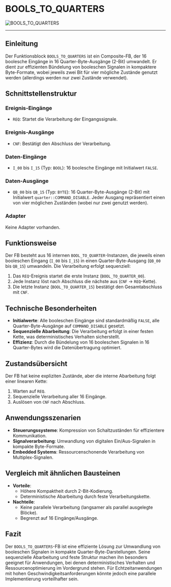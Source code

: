 # BOOLS_TO_QUARTERS

![BOOLS_TO_QUARTERS](https://github.com/user-attachments/assets/f0b07e60-7e64-48d2-9e06-8cd6fd8e3b5b)

* * * * * * * * * *
## Einleitung
Der Funktionsblock `BOOLS_TO_QUARTERS` ist ein Composite-FB, der 16 boolesche Eingänge in 16 Quarter-Byte-Ausgänge (2-Bit) umwandelt. Er dient zur effizienten Bündelung von booleschen Signalen in kompaktere Byte-Formate, wobei jeweils zwei Bit für vier mögliche Zustände genutzt werden (allerdings werden nur zwei Zustände verwendet).

## Schnittstellenstruktur

### **Ereignis-Eingänge**
- `REQ`: Startet die Verarbeitung der Eingangssignale.

### **Ereignis-Ausgänge**
- `CNF`: Bestätigt den Abschluss der Verarbeitung.

### **Daten-Eingänge**
- `I_00` bis `I_15` (Typ: `BOOL`): 16 boolesche Eingänge mit Initialwert `FALSE`.

### **Daten-Ausgänge**
- `QB_00` bis `QB_15` (Typ: `BYTE`): 16 Quarter-Byte-Ausgänge (2-Bit) mit Initialwert `quarter::COMMAND_DISABLE`. Jeder Ausgang repräsentiert einen von vier möglichen Zuständen (wobei nur zwei genutzt werden).

### **Adapter**
Keine Adapter vorhanden.

## Funktionsweise
Der FB besteht aus 16 internen `BOOL_TO_QUARTER`-Instanzen, die jeweils einen booleschen Eingang (`I_00` bis `I_15`) in einen Quarter-Byte-Ausgang (`QB_00` bis `QB_15`) umwandeln. Die Verarbeitung erfolgt sequenziell: 
1. Das `REQ`-Ereignis startet die erste Instanz (`BOOL_TO_QUARTER_00`).
2. Jede Instanz löst nach Abschluss die nächste aus (`CNF` → `REQ`-Kette).
3. Die letzte Instanz (`BOOL_TO_QUARTER_15`) bestätigt den Gesamtabschluss mit `CNF`.

## Technische Besonderheiten
- **Initialwerte**: Alle booleschen Eingänge sind standardmäßig `FALSE`, alle Quarter-Byte-Ausgänge auf `COMMAND_DISABLE` gesetzt.
- **Sequenzielle Abarbeitung**: Die Verarbeitung erfolgt in einer festen Kette, was deterministisches Verhalten sicherstellt.
- **Effizienz**: Durch die Bündelung von 16 booleschen Signalen in 16 Quarter-Bytes wird die Datenübertragung optimiert.

## Zustandsübersicht
Der FB hat keine expliziten Zustände, aber die interne Abarbeitung folgt einer linearen Kette:
1. Warten auf `REQ`.
2. Sequenzielle Verarbeitung aller 16 Eingänge.
3. Auslösen von `CNF` nach Abschluss.

## Anwendungsszenarien
- **Steuerungssysteme**: Kompression von Schaltzuständen für effizientere Kommunikation.
- **Signalverarbeitung**: Umwandlung von digitalen Ein/Aus-Signalen in kompakte Byte-Formate.
- **Embedded Systems**: Ressourcenschonende Verarbeitung von Multiplex-Signalen.

## Vergleich mit ähnlichen Bausteinen
- **Vorteile**: 
  - Höhere Kompaktheit durch 2-Bit-Kodierung.
  - Deterministische Abarbeitung durch feste Verarbeitungskette.
- **Nachteile**: 
  - Keine parallele Verarbeitung (langsamer als parallel ausgelegte Blöcke).
  - Begrenzt auf 16 Eingänge/Ausgänge.

## Fazit
Der `BOOLS_TO_QUARTERS`-FB ist eine effiziente Lösung zur Umwandlung von booleschen Signalen in kompakte Quarter-Byte-Darstellungen. Seine sequenzielle Abarbeitung und feste Struktur machen ihn besonders geeignet für Anwendungen, bei denen deterministisches Verhalten und Ressourcenoptimierung im Vordergrund stehen. Für Echtzeitanwendungen mit hohen Geschwindigkeitsanforderungen könnte jedoch eine parallele Implementierung vorteilhafter sein.
